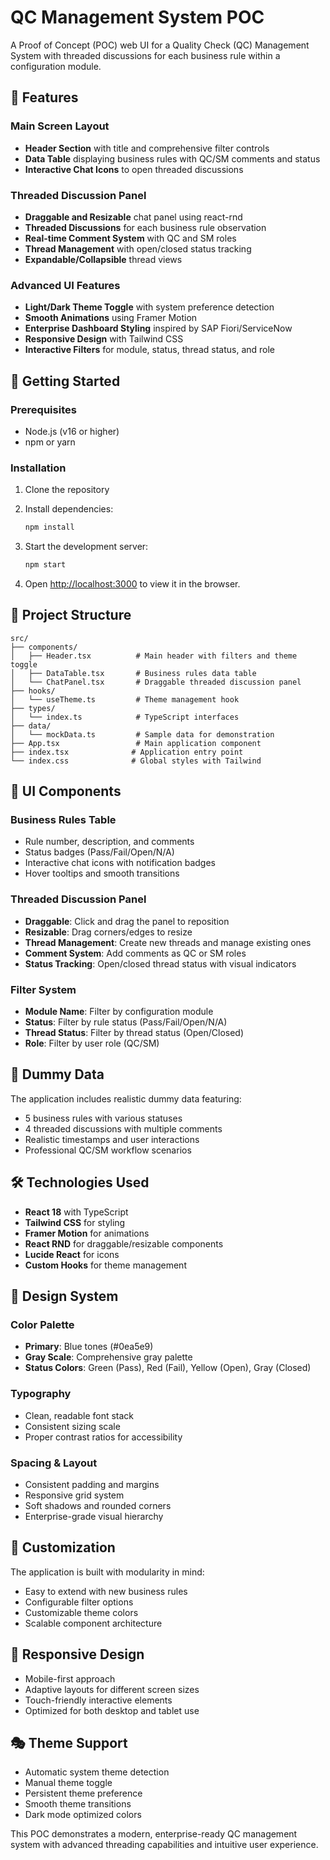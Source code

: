 # QC Management System POC

A Proof of Concept (POC) web UI for a Quality Check (QC) Management System with threaded discussions for each business rule within a configuration module.

## 🎯 Features

### Main Screen Layout
- **Header Section** with title and comprehensive filter controls
- **Data Table** displaying business rules with QC/SM comments and status
- **Interactive Chat Icons** to open threaded discussions

### Threaded Discussion Panel
- **Draggable and Resizable** chat panel using react-rnd
- **Threaded Discussions** for each business rule observation
- **Real-time Comment System** with QC and SM roles
- **Thread Management** with open/closed status tracking
- **Expandable/Collapsible** thread views

### Advanced UI Features
- **Light/Dark Theme Toggle** with system preference detection
- **Smooth Animations** using Framer Motion
- **Enterprise Dashboard Styling** inspired by SAP Fiori/ServiceNow
- **Responsive Design** with Tailwind CSS
- **Interactive Filters** for module, status, thread status, and role

## 🚀 Getting Started

### Prerequisites
- Node.js (v16 or higher)
- npm or yarn

### Installation

1. Clone the repository
2. Install dependencies:
   ```bash
   npm install
   ```

3. Start the development server:
   ```bash
   npm start
   ```

4. Open [http://localhost:3000](http://localhost:3000) to view it in the browser.

## 🧱 Project Structure

```
src/
├── components/
│   ├── Header.tsx          # Main header with filters and theme toggle
│   ├── DataTable.tsx       # Business rules data table
│   └── ChatPanel.tsx       # Draggable threaded discussion panel
├── hooks/
│   └── useTheme.ts         # Theme management hook
├── types/
│   └── index.ts            # TypeScript interfaces
├── data/
│   └── mockData.ts         # Sample data for demonstration
├── App.tsx                 # Main application component
├── index.tsx              # Application entry point
└── index.css              # Global styles with Tailwind
```

## 🎨 UI Components

### Business Rules Table
- Rule number, description, and comments
- Status badges (Pass/Fail/Open/N/A)
- Interactive chat icons with notification badges
- Hover tooltips and smooth transitions

### Threaded Discussion Panel
- **Draggable**: Click and drag the panel to reposition
- **Resizable**: Drag corners/edges to resize
- **Thread Management**: Create new threads and manage existing ones
- **Comment System**: Add comments as QC or SM roles
- **Status Tracking**: Open/closed thread status with visual indicators

### Filter System
- **Module Name**: Filter by configuration module
- **Status**: Filter by rule status (Pass/Fail/Open/N/A)
- **Thread Status**: Filter by thread status (Open/Closed)
- **Role**: Filter by user role (QC/SM)

## 🎯 Dummy Data

The application includes realistic dummy data featuring:
- 5 business rules with various statuses
- 4 threaded discussions with multiple comments
- Realistic timestamps and user interactions
- Professional QC/SM workflow scenarios

## 🛠️ Technologies Used

- **React 18** with TypeScript
- **Tailwind CSS** for styling
- **Framer Motion** for animations
- **React RND** for draggable/resizable components
- **Lucide React** for icons
- **Custom Hooks** for theme management

## 🎨 Design System

### Color Palette
- **Primary**: Blue tones (#0ea5e9)
- **Gray Scale**: Comprehensive gray palette
- **Status Colors**: Green (Pass), Red (Fail), Yellow (Open), Gray (Closed)

### Typography
- Clean, readable font stack
- Consistent sizing scale
- Proper contrast ratios for accessibility

### Spacing & Layout
- Consistent padding and margins
- Responsive grid system
- Soft shadows and rounded corners
- Enterprise-grade visual hierarchy

## 🔧 Customization

The application is built with modularity in mind:
- Easy to extend with new business rules
- Configurable filter options
- Customizable theme colors
- Scalable component architecture

## 📱 Responsive Design

- Mobile-first approach
- Adaptive layouts for different screen sizes
- Touch-friendly interactive elements
- Optimized for both desktop and tablet use

## 🎭 Theme Support

- Automatic system theme detection
- Manual theme toggle
- Persistent theme preference
- Smooth theme transitions
- Dark mode optimized colors

This POC demonstrates a modern, enterprise-ready QC management system with advanced threading capabilities and intuitive user experience.









